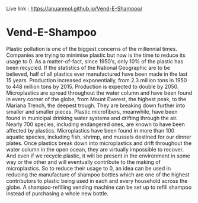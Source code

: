 Live link : https://anuanmol.github.io/Vend-E-Shampoo/

# Vend-E-Shampoo
Plastic pollution is one of the biggest concerns of the millennial times. Companies are trying to minimise plastic but now is the time to reduce its usage to 0. As a matter-of-fact, since 1950’s, only 10% of the plastic has been recycled. If the statistics of the National Geographic are to be believed, half of all plastics ever manufactured have been made in the last 15 years. Production increased exponentially, from 2.3 million tons in 1950 to 448 million tons by 2015. Production is expected to double by 2050.
Microplastics are spread throughout the water column and have been found in every corner of the globe, from Mount Everest, the highest peak, to the Mariana Trench, the deepest trough.
They are breaking down further into smaller and smaller pieces. Plastic microfibers, meanwhile, have been found in municipal drinking water systems and drifting through the air. Nearly 700 species, including endangered ones, are known to have been affected by plastics. Microplastics have been found in more than 100 aquatic species, including fish, shrimp, and mussels destined for our dinner plates. Once plastics break down into microplastics and drift throughout the water column in the open ocean, they are virtually impossible to recover.
And even if we recycle plastic, it will be present in the environment in some way or the other and will eventually contribute to the making of microplastics.
So to reduce their usage to 0, an idea can be used in reducing the manufacture of shampoo bottles which are one of the highest contributors to plastic being used in each and every household across the globe. A shampoo-refilling vending machine can be set up to refill shampoo instead of purchasing a whole new bottle.

